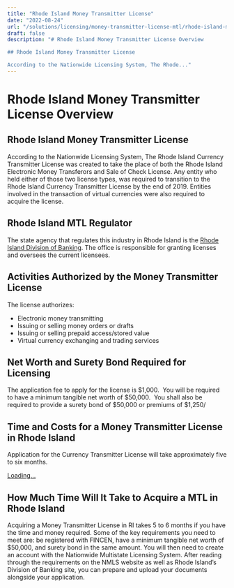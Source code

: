 ```yaml
---
title: "Rhode Island Money Transmitter License"
date: "2022-08-24"
url: "/solutions/licensing/money-transmitter-license-mtl/rhode-island-money-transmitter-license/"
draft: false
description: "# Rhode Island Money Transmitter License Overview

## Rhode Island Money Transmitter License

According to the Nationwide Licensing System, The Rhode..."
---
```


# Rhode Island Money Transmitter License Overview

## Rhode Island Money Transmitter License

According to the Nationwide Licensing System, The Rhode Island Currency Transmitter License was created to take the place of both the Rhode Island Electronic Money Transferors and Sale of Check License. Any entity who held either of those two license types, was required to transition to the Rhode Island Currency Transmitter License by the end of 2019. Entities involved in the transaction of virtual currencies were also required to acquire the license.

## Rhode Island MTL Regulator

The state agency that regulates this industry in Rhode Island is the [Rhode Island Division of Banking](https://dbr.ri.gov/insurance-banking-securities-and-charitable-organizations/banking). The office is responsible for granting licenses and oversees the current licensees.

## Activities Authorized by the Money Transmitter License

The license authorizes:

  * Electronic money transmitting
  * Issuing or selling money orders or drafts
  * Issuing or selling prepaid access/stored value
  * Virtual currency exchanging and trading services

## Net Worth and Surety Bond Required for Licensing

The application fee to apply for the license is $1,000.  You will be required to have a minimum tangible net worth of $50,000.  You shall also be required to provide a surety bond of $50,000 or premiums of $1,250/

## Time and Costs for a Money Transmitter License in Rhode Island

Application for the Currency Transmitter License will take approximately five to six months.

[Loading...](https://fkhan.gumroad.com/l/rhode-island-money-transmitter-license-cost)

## How Much Time Will It Take to Acquire a MTL in Rhode Island

Acquiring a Money Transmitter License in RI takes 5 to 6 months if you have the time and money required. Some of the key requirements you need to meet are: be registered with FINCEN, have a minimum tangible net worth of $50,000, and surety bond in the same amount. You will then need to create an account with the Nationwide Multistate Licensing System. After reading through the requirements on the NMLS website as well as Rhode Island’s Division of Banking site, you can prepare and upload your documents alongside your application.